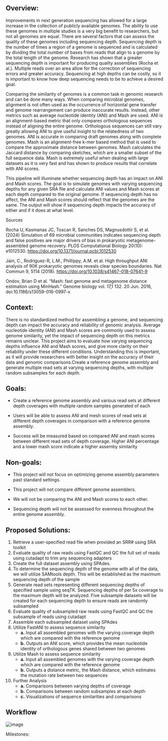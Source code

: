 ## Overview:

Improvements in next generation sequencing has allowed for a large increase in the collection of publicly available genomes. The ability to use these genomes in multiple studies is a very big benefit to researchers, but not all genomes are equal. There are several factors that can assess the quality of these genomes including sequencing depth. Sequencing depth is the number of times a region of a genome is sequenced and is calculated by dividing the total number of bases from reads that align to a genome by the total length of the genome. Research has shown that a greater sequencing depth is important for producing quality assemblies (Rocha et al.). Multiple reads over an area allow for the correction of sequencing errors and greater accuracy. Sequencing at high depths can be costly, so it is important to know how deep sequencing needs to be to achieve a desired goal. 

Comparing the similarity of genomes is a common task in genomic research and can be done many ways. When comparing microbial genomes, alignment is not often used as the occurrence of horizontal gene transfer and genome rearrangement can produce inaccurate results. Instead, other metrics such as average nucleotide identity (ANI) and Mash are used. ANI is an alignment-based metric that only compares orthologous sequences instead of aligning the entire genome. Orthologous sequences can still vary greatly allowing ANI to give useful insight to the relatedness of two genomes. ANI is accurate in comparing draft genomes along with complete genomes. Mash is an alignment-free k-mer based method that is used to compare the approximate distance between genomes. Mash calculates the Jaccard distance by comparing sketches, which are a smaller subset of the full sequence data.  Mash is extremely useful when dealing with large datasets as it is very fast and has shown to produce results that correlate with ANI scores. 

This pipeline will illuminate whether sequencing depth has an impact on ANI and Mash scores. The goal is to simulate genomes with varying sequencing depths for any given SRA file and calculate ANI values and Mash scores at each depth compared to the original genome.  If sequencing depth has no affect, the ANI and Mash scores should reflect that the genomes are the same. The output will show if sequencing depth impacts the accuracy of either and if it does at what level. 

Sources

Rocha U, Kasmanas JC, Toscan R, Sanches DS, Magnusdottir S, et al. (2024) Simulation of 69 microbial communities indicates sequencing depth and false positives are major drivers of bias in prokaryotic metagenome-assembled genome recovery. PLOS Computational Biology 20(10): e1012530.  https://doi.org/10.1371/journal.pcbi.1012530

Jain, C., Rodriguez-R, L.M., Phillippy, A.M. et al. High throughput ANI analysis of 90K prokaryotic genomes reveals clear species boundaries. Nat Commun 9, 5114 (2018). https://doi.org/10.1038/s41467-018-07641-9

Ondov, Brian D et al. “Mash: fast genome and metagenome distance estimation using MinHash.” Genome biology vol. 17,1 132. 20 Jun. 2016, doi:10.1186/s13059-016-0997-x

## Context:

There is no standardized method for assembling a genome, and sequencing depth can impact the 
accuracy and reliability of genomic analysis. Average nucleotide identity (ANI) and Mash scores 
are commonly used to assess genome similarity, yet the impact of sequencing depth on this metrics 
remains unclear. This project aims to evaluate how varying sequencing depths influence ANI and 
Mash scores, and give more clarity on their reliability under these different conditions. 
Understanding this is important, as it will provide researchers with better insight on the 
accuracy of their data and genomic comparisons.Create a reference genome assembly and generate 
multiple read sets at varying sequencing depths, with multiple random subsamples for each depth.

## Goals: 

- Create a reference genome assembly and various read sets at different depth coverages with 
multiple random samples generated of each 

- Users will be able to assess ANI and mesh scores of read sets at different depth coverages in 
comparison with a reference genome assembly. 

- Success will be measured based on compared ANI and mash scores between different read sets of
depth coverage. Higher ANI percentage and a lower mash score indicate a higher assemby
similarity

## Non-goals:

- This project will not focus on optimizing genome assembly parameters past standard settings.

- This project will not compare different genome assemblers. 

- We will not be comparing the ANI and Mash scores to each other. 

- Sequencing depth will not be assessed for evenness throughout the entire genome assembly.



## Proposed Solutions:
1.	Retrieve a user-specified read file when provided an SRR# using SRA toolkit
2.	Evaluate quality of raw reads using FastQC and QC the full set of reads using cutadapt to trim any sequencing adapters
3.	Create the full dataset assembly using SPAdes.
4.	 To determine the sequencing depth of the genome with all of the data, we will utilize SAMtools depth. This will be established as the maximum sequencing depth of the sample
5.	Generate read sets representing different sequencing depths of specified sample using seqTK. Sequencing depths of per 5x coverage to the maximum depth will be analyzed. Five subsample datasets will be created for each sequencing depth to ensure reads are randomly subsampled
6.	Evaluate quality of subsampled raw reads using FastQC and QC the subsample of reads using cutadapt
7.	Assemble each subsampled dataset using SPAdes
8. Utilize FastANI to assess sequence similarity  
    - **a.** Input all assembled genomes with the varying coverage depth which are compared with the reference genome  
    - **b.** Outputs an ANI score, which provides the mean nucleotide identity of orthologous genes shared between two genomes  
9. Utilize Mash to assess sequence similarity  
    - **a.** Input all assembled genomes with the varying coverage depth which are compared with the reference genome  
    - **b.** Outputs a distance metric, the Mash distance, which estimates the mutation rate between two sequences  
10. Further Analysis  
    - **a.** Comparisons between varying depths of coverage  
    - **b.** Comparisons between random subsamples at each depth  
    - **c.** Visualizations of sequence similarities and comparisons 

## Workflow
![image](https://github.com/user-attachments/assets/8cb7825e-5d34-42a8-ac50-94896e68e2e8)

Milestones:

